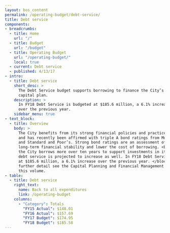 ```yaml
---
layout: bos_content
permalink: /operating-budget/debt-service/
title: Debt service
components:
- breadcrumbs:
  - title: Home
    url: "/"
  - title: Budget
    url: "/budget"
  - title: Operating Budget
    url: "/operating-budget/"
    local: true
  - current: Debt service
  - published: 4/13/17
- intro:
  - title: Debt service
    short_desc: >
      The Debt Service budget supports borrowing to finance the City’s 
      capital plan. 
    description: >
      In FY18 Debt Service is budgeted at $185.6 million, a 6.1% increase 
      over the previous year.
    sidebar_menu: true
- text_block:
  - title: Overview
    body: >
      The City benefits from its strong financial policies and practices 
      and has recently been affirmed with triple A bond ratings from Moody’s 
      and Standard and Poor’s. Strong bond ratings are an assessment of the City’s 
      long-term financial stability and lower the cost of borrowing. <blockquote>As 
      the City borrows more over ten years to support investments in its schools, 
      debt service is projected to increase as well. In FY18 Debt Service is budgeted 
      at $185.6 million, a 6.1% increase over the previous year. </blockquote> For 
      further detail see the Capital Planning and Financial Management chapters of 
      this volume.
- table:
  - title: Debt service
    right_text:
      name: Back to all expenditures
      link: /operating-budget
    columns:
      - "Category": Totals
        "FY15 Actual": $148.01
        "FY16 Actual": $157.69
        "FY17 Budget": $174.95
        "FY18 Budget": $185.58
---
```


